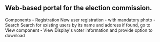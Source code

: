 ## Web-based portal for the election commission.

Components
    - Registration
        New user registration - with mandatory photo
    - Search
        Search for existing users by its name and address if found, go to View component
    - View
        Display's voter information and provide option to download
